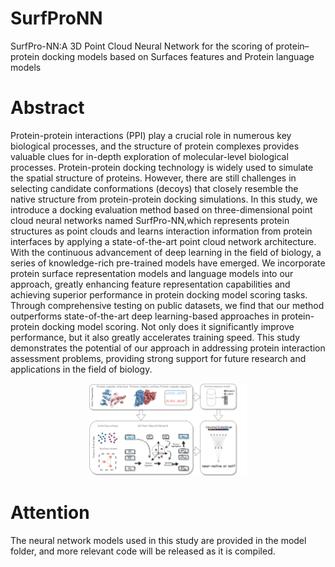 # SurfProNN

SurfPro-NN:A 3D Point Cloud Neural Network for the scoring of protein–protein docking models based on Surfaces features and Protein language models

# Abstract

Protein-protein interactions (PPI) play a crucial role in numerous key biological processes, and the structure of protein complexes provides valuable clues for in-depth exploration of molecular-level biological processes. Protein-protein docking technology is widely used to simulate the spatial structure of proteins. However, there are still challenges in selecting candidate conformations (decoys) that closely resemble the native structure from protein-protein docking simulations.
In this study, we introduce a docking evaluation method based on three-dimensional point cloud neural networks named SurfPro-NN,which represents protein structures as point clouds and learns interaction information from protein interfaces by applying a state-of-the-art point cloud network architecture. With the continuous advancement of deep learning in the field of biology, a series of knowledge-rich pre-trained models have emerged. We incorporate protein surface representation models and language models into our approach, greatly enhancing feature representation capabilities and achieving superior performance in protein docking model scoring tasks.
Through comprehensive testing on public datasets, we find that our method outperforms state-of-the-art deep learning-based approaches in protein-protein docking model scoring. Not only does it significantly improve performance, but it also greatly accelerates training speed. This study demonstrates the potential of our approach in addressing protein interaction assessment problems, providing strong support for future research and applications in the field of biology.

<p align="center">
  <img src="graph abstract.png" alt="protocol" width="50%">
</p> 

# Attention
The neural network models used in this study are provided in the model folder, and more relevant code will be released as it is compiled.
